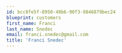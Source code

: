 ```yaml
---
id: bcc8fe5f-8950-49b6-90f3-9846879bec24
blueprint: customers
first_name: Franci
last_name: Snedec
email: franci.snedec@gmail.com
title: 'Franci Snedec'
---
```

